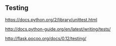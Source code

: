 ## Testing

https://docs.python.org/2/library/unittest.html

http://docs.python-guide.org/en/latest/writing/tests/

http://flask.pocoo.org/docs/0.12/testing/
